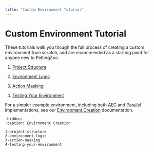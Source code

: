 ```yaml
---
title: "Custom Environment Tutorial"
---
```


# Custom Environment Tutorial

These tutorials walk you though the full process of creating a custom environment from scratch, and are recommended as a starting point for anyone new to PettingZoo.

1. [Project Structure](/tutorials/environmentcreation/1-project-structure.md)

2. [Environment Logic](/tutorials/environmentcreation/2-environment-logic.md)

3. [Action Masking](/tutorials/environmentcreation/3-action-masking.md)

4. [Testing Your Environment](/tutorials/environmentcreation/4-testing-your-environment.md)

For a simpler example environment, including both [AEC](/api/aec/) and [Parallel](/api/aec/) implementations, see our [Environment Creation](/content/environment_creation/) documentation.


```{toctree}
:hidden:
:caption: Environment Creation

1-project-structure
2-environment-logic
3-action-masking
4-testing-your-environment
```
